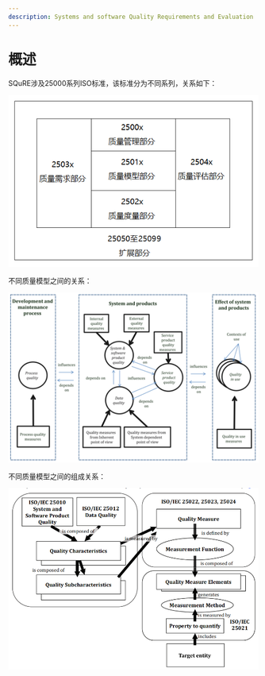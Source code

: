 ```yaml
---
description: Systems and software Quality Requirements and Evaluation
---
```


# 概述

SQuRE涉及25000系列ISO标准，该标准分为不同系列，关系如下：

![](../.gitbook/assets/image%20%2859%29.png)

不同质量模型之间的关系：

![](../.gitbook/assets/image%20%28163%29.png)

不同质量模型之间的组成关系：

![](../.gitbook/assets/image%20%28162%29.png)

